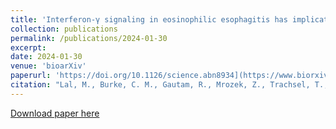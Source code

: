 ```yaml
---
title: 'Interferon-γ signaling in eosinophilic esophagitis has implications for epithelial barrier function and programmed cell death'
collection: publications
permalink: /publications/2024-01-30
excerpt: 
date: 2024-01-30
venue: 'bioarXiv'
paperurl: 'https://doi.org/10.1126/science.abn8934](https://www.biorxiv.org/content/10.1101/2024.01.26.577407v1'
citation: "Lal, M., Burke, C. M., Gautam, R., Mrozek, Z., Trachsel, T., Beers, J., Carroll, M. C., <b>Morgan, D. M.</b>, Muir, A. B., Shreffler, W. G., Ruffner, M. A. “Inteferon-γ signaling in eosinophilic esophagitis has implications for epithelial barrier function and programmed cell death.” In Review. "
---
```


[Download paper here](http://duncanmorgan.github.io/files/2024.01.26.577407v1.full.pdf)
